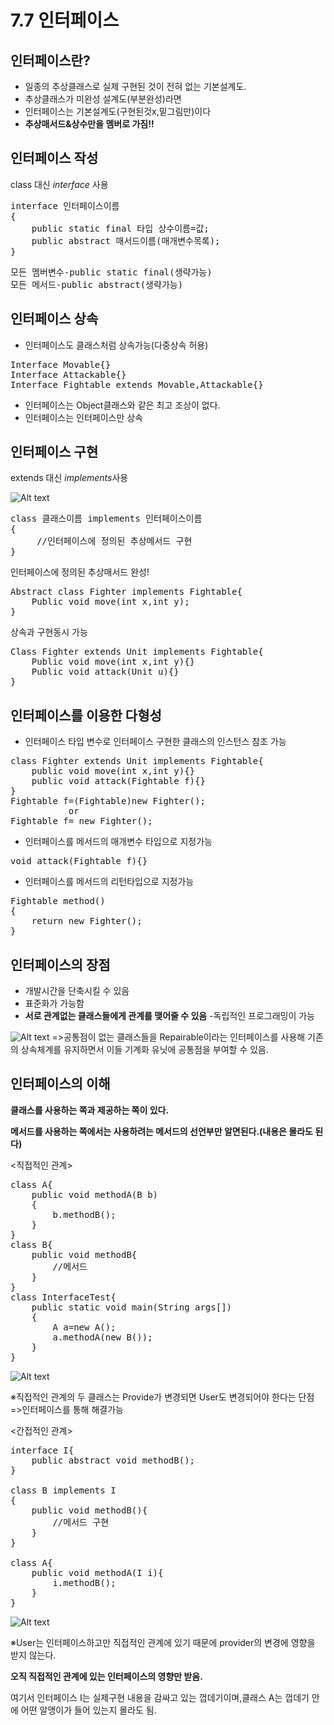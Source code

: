7.7 인터페이스
=============
인터페이스란?
------------
- 일종의 추상클래스로 실제 구현된 것이 전혀 없는 기본설계도.
- 추상클래스가 미완성 설계도(부분완성)라면
 - 인터페이스는 기본설계도(구현된것x,밑그림만)이다
- **추상매서드&상수만을 멤버로 가짐!!**


인터페이스 작성
-------------
class 대신 *interface* 사용
<pre>
interface 인터페이스이름
{
    public static final 타입 상수이름=값;
    public abstract 매서드이름(매개변수목록);
}
</pre>

<pre>
모든 멤버변수-public static final(생략가능)
모든 메서드-public abstract(생략가능)
</pre>

인터페이스 상속
-------------
- 인터페이스도 클래스처럼 상속가능(다중상속 허용)
<pre>
Interface Movable{}
Interface Attackable{}
Interface Fightable extends Movable,Attackable{}
</pre>
- 인터페이스는 Object클래스와 같은 최고 조상이 없다.
- 인터페이스는 인터페이스만 상속

인터페이스 구현
--------------
extends 대신 *implements*사용

![Alt text](./interface.jpg)
<pre>
class 클래스이름 implements 인터페이스이름
{
     //인터페이스에 정의된 추상메서드 구현
}
</pre>

인터페이스에 정의된 추상매서드 완성!
<pre>
Abstract class Fighter implements Fightable{
	Public void move(int x,int y);
}
</pre>

상속과 구현동시 가능
<pre>
Class Fighter extends Unit implements Fightable{
	Public void move(int x,int y){}
	Public void attack(Unit u){}
}
</pre>

인터페이스를 이용한 다형성
------------------------

- 인터페이스 타입 변수로 인터페이스 구현한 클래스의 인스턴스 참조 가능

<pre>
class Fighter extends Unit implements Fightable{
    public void move(int x,int y){}
    public void attack(Fightable f){}
}
Fightable f=(Fightable)new Fighter();
           or
Fightable f= new Fighter();
</pre>

- 인터페이스를 메서드의 매개변수 타입으로 지정가능
<pre>
void attack(Fightable f){}
</pre>
- 인터페이스를 메서드의 리턴타입으로 지정가능
<pre>
Fightable method()
{
    return new Fighter();
}
</pre>

인터페이스의 장점
---------------
- 개발시간을 단축시킬 수 있음
- 표준화가 가능함
- **서로 관계없는 클래스들에게 관계를 맺어줄 수 있음**
-독립적인 프로그래밍이 가능

![Alt text](./interface2.jpg)
=>공통점이 없는 클래스들을 Repairable이라는 인터페이스를 사용해 기존의 상속체계를 유지하면서 이들 기계화 유닛에 공통점을 부여할 수 있음.

인터페이스의 이해
---------------
**클래스를 사용하는 쪽과 제공하는 쪽이 있다.**

**메서드를 사용하는 쪽에서는 사용하려는 메서드의 선언부만 알면된다.(내용은 몰라도 된다)**

<직접적인 관계>
<pre>
class A{
    public void methodA(B b)
    {
        b.methodB();
    }
}
class B{
    public void methodB{
        //메서드
    }
}
class InterfaceTest{
    public static void main(String args[])
    {
        A a=new A();
        a.methodA(new B());
    }
}
</pre>

![Alt text](./A-B.jpg)

※직접적인 관계의 두 클래스는 Provide가 변경되면 User도 변경되어야 한다는 단점
=>인터페이스를 통해 해결가능

<간접적인 관계>
<pre>
interface I{
    public abstract void methodB();
}

class B implements I
{
    public void methodB(){
        //메서드 구현
    }
}

class A{
    public void methodA(I i){
        i.methodB();
    }
}
</pre>
![Alt text](./A-I-B.jpg)

※User는 인터페이스하고만 직접적인 관계에 있기 때문에 
  provider의 변경에 영향을 받지 않는다.

 **오직 직접적인 관계에 있는 인터페이스의 영향만 받음.**
  
  여기서 인터페이스 I는 실제구현 내용을 감싸고 있는 껍데기이며,클래스 A는 껍데기 안에 어떤 알맹이가 들어 있는지 몰라도 됨.

